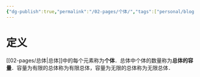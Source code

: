 ```yaml
---
{"dg-publish":true,"permalink":"/02-pages/个体/","tags":["personal/blog","概率论"]}
---
```


# 定义
[[02-pages/总体\|总体]]中的每个元素称为**个体**．总体中个体的数量称为**总体的容量**．容量为有限的总体称为有限总体，容量为无限的总体称为无限总体．